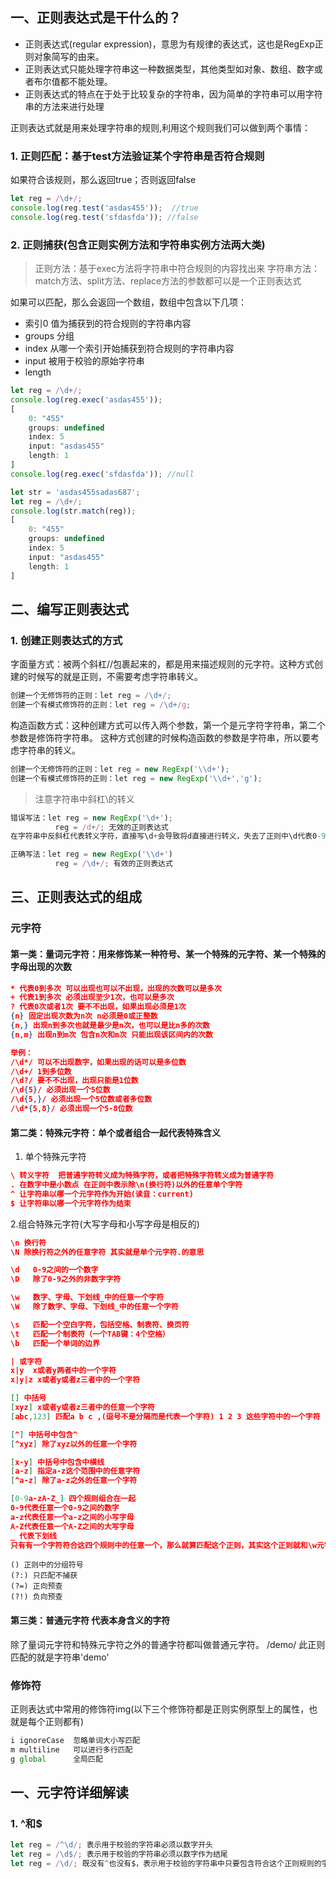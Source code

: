 ## 一、正则表达式是干什么的？
+ 正则表达式(regular expression)，意思为有规律的表达式，这也是RegExp正则对象简写的由来。
+ 正则表达式只能处理字符串这一种数据类型，其他类型如对象、数组、数字或者布尔值都不能处理。
+ 正则表达式的特点在于处于比较复杂的字符串，因为简单的字符串可以用字符串的方法来进行处理

正则表达式就是用来处理字符串的规则,利用这个规则我们可以做到两个事情：
### 1. 正则匹配：基于test方法验证某个字符串是否符合规则
如果符合该规则，那么返回true；否则返回false
```js
let reg = /\d+/;
console.log(reg.test('asdas455'));  //true
console.log(reg.test('sfdasfda')); //false
```

### 2. 正则捕获(包含正则实例方法和字符串实例方法两大类)
>正则方法：基于exec方法将字符串中符合规则的内容找出来
> 字符串方法：match方法、split方法、replace方法的参数都可以是一个正则表达式

如果可以匹配，那么会返回一个数组，数组中包含以下几项：
+ 索引0 值为捕获到的符合规则的字符串内容
+ groups 分组
+ index 从哪一个索引开始捕获到符合规则的字符串内容
+ input 被用于校验的原始字符串
+ length 
```js
let reg = /\d+/;
console.log(reg.exec('asdas455'));  
[
	0: "455"
	groups: undefined
	index: 5
	input: "asdas455"
	length: 1
]
console.log(reg.exec('sfdasfda')); //null

let str = 'asdas455sadas687';
let reg = /\d+/;
console.log(str.match(reg));
[
	0: "455"
	groups: undefined
	index: 5
	input: "asdas455"
	length: 1
]
```



## 二、编写正则表达式
### 1. 创建正则表达式的方式
字面量方式：被两个斜杠//包裹起来的，都是用来描述规则的元字符。这种方式创建的时候写的就是正则，不需要考虑字符串转义。
```js
创建一个无修饰符的正则：let reg = /\d+/;
创建一个有模式修饰符的正则：let reg = /\d+/g;
```

构造函数方式：这种创建方式可以传入两个参数，第一个是元字符字符串，第二个参数是修饰符字符串。
这种方式创建的时候构造函数的参数是字符串，所以要考虑字符串的转义。
```js
创建一个无修饰符的正则：let reg = new RegExp('\\d+');
创建一个有模式修饰符的正则：let reg = new RegExp('\\d+','g');
```

> 注意字符串中斜杠\的转义
```js
错误写法：let reg = new RegExp('\d+'); 
		  reg = /d+/; 无效的正则表达式
在字符串中反斜杠代表转义字符，直接写\d+会导致将d直接进行转义，失去了正则中\d代表0-9之间数字的含义，正确的做法是对反斜杠再进行一次转义，写两个反斜杠\\

正确写法：let reg = new RegExp('\\d+')
		  reg = /\d+/; 有效的正则表达式
```

## 三、正则表达式的组成
### 元字符
#### 第一类：量词元字符：用来修饰某一种符号、某一个特殊的元字符、某一个特殊的字母出现的次数
```json
* 代表0到多次 可以出现也可以不出现，出现的次数可以是多次
+ 代表1到多次 必须出现至少1次，也可以是多次
? 代表0次或者1次 要不不出现，如果出现必须是1次
{n} 固定出现次数为n次 n必须是0或正整数
{n,} 出现n到多次也就是最少是n次，也可以是比n多的次数
{n,m} 出现n到m次 包含n次和m次 只能出现该区间内的次数

举例：
/\d*/ 可以不出现数字，如果出现的话可以是多位数
/\d+/ 1到多位数
/\d?/ 要不不出现，出现只能是1位数
/\d{5}/ 必须出现一个5位数
/\d{5,}/ 必须出现一个5位数或者多位数
/\d*{5,8}/ 必须出现一个5-8位数
```


#### 第二类：特殊元字符：单个或者组合一起代表特殊含义
1. 单个特殊元字符
```json
\ 转义字符  把普通字符转义成为特殊字符，或者把特殊字符转义成为普通字符
. 在数字中是小数点 在正则中表示除\n(换行符)以外的任意单个字符
^ 让字符串以哪一个元字符作为开始(读音：current)
$ 让字符串以哪一个元字符作为结束
```

2.组合特殊元字符(大写字母和小写字母是相反的)
```json
\n 换行符
\N 除换行符之外的任意字符 其实就是单个元字符.的意思

\d   0-9之间的一个数字
\D   除了0-9之外的非数字字符

\w   数字、字母、下划线_中的任意一个字符
\W   除了数字、字母、下划线_中的任意一个字符

\s   匹配一个空白字符，包括空格、制表符、换页符
\t   匹配一个制表符（一个TAB键：4个空格）
\b   匹配一个单词的边界
```

```json
| 或字符
x|y  x或者y两者中的一个字符
x|y|z x或者y或者z三者中的一个字符

[] 中括号
[xyz] x或者y或者z三者中的任意一个字符 
[abc,123] 匹配a b c ,(逗号不是分隔而是代表一个字符) 1 2 3 这些字符中的一个字符

[^] 中括号中包含^
[^xyz] 除了xyz以外的任意一个字符

[x-y] 中括号中包含中横线
[a-z] 指定a-z这个范围中的任意字符
[^a-z] 除了a-z之外的任意一个字符

[0-9a-zA-Z_] 四个规则组合在一起 
0-9代表任意一个0-9之间的数字
a-z代表任意一个a-z之间的小写字母
A-Z代表任意一个A-Z之间的大写字母
_ 代表下划线
只有有一个字符符合这四个规则中的任意一个，那么就算匹配这个正则，其实这个正则就和\w元字符代表的含义是一样的
```

```
() 正则中的分组符号
(?:) 只匹配不捕获
(?=) 正向预查
(?!) 负向预查
```



#### 第三类：普通元字符 代表本身含义的字符
除了量词元字符和特殊元字符之外的普通字符都叫做普通元字符。
/demo/ 此正则匹配的就是字符串'demo'

### 修饰符
正则表达式中常用的修饰符img(以下三个修饰符都是正则实例原型上的属性，也就是每个正则都有)
```js
i ignoreCase  忽略单词大小写匹配
m multiline   可以进行多行匹配
g global      全局匹配
```


## 一、元字符详细解读
### 1. ^和$
```js
let reg = /^\d/; 表示用于校验的字符串必须以数字开头
let reg = /\d$/; 表示用于校验的字符串必须以数字作为结尾
let reg = /\d/; 既没有^也没有$，表示用于校验的字符串中只要包含符合这个正则规则的字符内容 就可以
```


